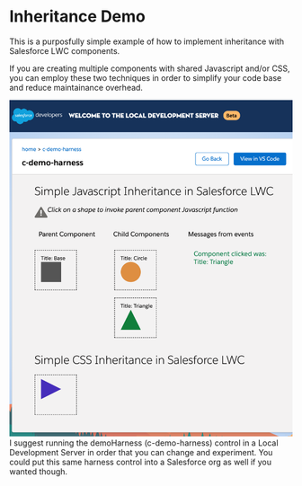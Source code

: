 # Inheritance Demo
This is a purposfully simple example of how to implement inheritance with Salesforce LWC components.

If you are creating multiple components with shared Javascript and/or CSS, you can employ these two techniques in order to simplify your code base and reduce maintainance overhead.

<img src="https://github.com/andrewwhitten/Salesforce-LWC-Snippets/blob/main/Inheritance/LWC-Inheritance.png"></img>
I suggest running the demoHarness (c-demo-harness) control in a Local Development Server in order that you can change and experiment. You could put this same harness control into a Salesforce org as well if you wanted though.
